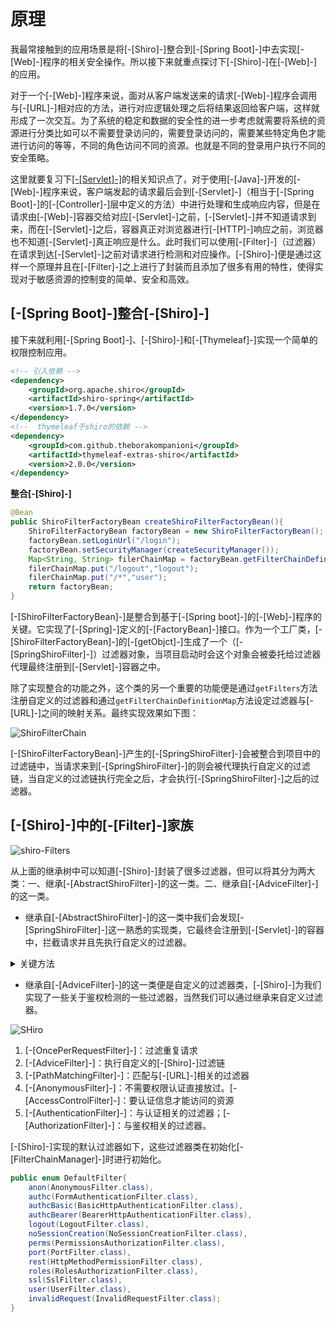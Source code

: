 # 原理

我最常接触到的应用场景是将[-[Shiro]-]整合到[-[Spring Boot]-]中去实现[-[Web]-]程序的相关安全操作。所以接下来就重点探讨下[-[Shiro]-]在[-[Web]-]的应用。

对于一个[-[Web]-]程序来说，面对从客户端发送来的请求[-[Web]-]程序会调用与[-[URL]-]相对应的方法，进行对应逻辑处理之后将结果返回给客户端，这样就形成了一次交互。为了系统的稳定和数据的安全性的进一步考虑就需要将系统的资源进行分类比如可以不需要登录访问的，需要登录访问的，需要某些特定角色才能进行访问的等等，不同的角色访问不同的资源。也就是不同的登录用户执行不同的安全策略。

这里就要复习下[[-[Servlet]-]](/javaee/servlet/index)的相关知识点了，对于使用[-[Java]-]开发的[-[Web]-]程序来说，客户端发起的请求最后会到[-[Servlet]-]（相当于[-[Spring Boot]-]的[-[Controller]-]层中定义的方法）中进行处理和生成响应内容，但是在请求由[-[Web]-]容器交给对应[-[Servlet]-]之前，[-[Servlet]-]并不知道请求到来，而在[-[Servlet]-]之后，容器真正对浏览器进行[-[HTTP]-]响应之前，浏览器也不知道[-[Servlet]-]真正响应是什么。此时我们可以使用[-[Filter]-]（过滤器）在请求到达[-[Servlet]-]之前对请求进行检测和对应操作。[-[Shiro]-]便是通过这样一个原理并且在[-[Filter]-]之上进行了封装而且添加了很多有用的特性，使得实现对于敏感资源的控制变的简单、安全和高效。

## [-[Spring Boot]-]整合[-[Shiro]-]

接下来就利用[-[Spring Boot]-]、[-[Shiro]-]和[-[Thymeleaf]-]实现一个简单的权限控制应用。

```xml
<!-- 引入依赖 -->
<dependency>
    <groupId>org.apache.shiro</groupId>
    <artifactId>shiro-spring</artifactId>
    <version>1.7.0</version>
</dependency>
<!--  thymeleaf于shiro的依赖 -->
<dependency>
    <groupId>com.github.theborakompanioni</groupId>
    <artifactId>thymeleaf-extras-shiro</artifactId>
    <version>2.0.0</version>
</dependency>
```
<!-- panels:start -->
<!-- div:title-panel -->
**整合[-[Shiro]-]**
<!-- div:left-panel -->
```java
@Bean
public ShiroFilterFactoryBean createShiroFilterFactoryBean(){
    ShiroFilterFactoryBean factoryBean = new ShiroFilterFactoryBean();
    factoryBean.setLoginUrl("/login");
    factoryBean.setSecurityManager(createSecurityManager());
    Map<String, String> filerChainMap = factoryBean.getFilterChainDefinitionMap();
    filerChainMap.put("/logout","logout");
    filerChainMap.put("/*","user");
    return factoryBean;
}
```
<!-- div:right-panel -->
[-[ShiroFilterFactoryBean]-]是整合到基于[-[Spring boot]-]的[-[Web]-]程序的关键。它实现了[-[Spring]-]定义的[-[FactoryBean]-]接口。作为一个工厂类，[-[ShiroFilterFactoryBean]-]的[-[getObjct]-]生成了一个（[-[SpringShiroFilter]-]）过滤器对象，当项目启动时会这个对象会被委托给过滤器代理最终注册到[-[Servlet]-]容器之中。

除了实现整合的功能之外，这个类的另一个重要的功能便是通过`getFilters`方法注册自定义的过滤器和通过`getFilterChainDefinitionMap`方法设定过滤器与[-[URL]-]之间的映射关系。最终实现效果如下图：
<!-- panels:end -->

![ShiroFilterChain](/img/Shiro-FilterChain.png)

[-[ShiroFilterFactoryBean]-]产生的[-[SpringShiroFilter]-]会被整合到项目中的过滤链中，当请求来到[-[SpringShiroFilter]-]的则会被代理执行自定义的过滤链，当自定义的过滤链执行完全之后，才会执行[-[SpringShiroFilter]-]之后的过滤器。


## [-[Shiro]-]中的[-[Filter]-]家族

![shiro-Filters](/img/shiro-filter-family.png)

从上面的继承树中可以知道[-[Shiro]-]封装了很多过滤器，但可以将其分为两大类：一、继承[-[AbstractShiroFilter]-]的这一类。二、继承自[-[AdviceFilter]-]的这一类。

* 继承自[-[AbstractShiroFilter]-]的这一类中我们会发现[-[SpringShiroFilter]-]这一熟悉的实现类，它最终会注册到[-[Servlet]-]的容器中，拦截请求并且先执行自定义的过滤器。

<details>
<summary>关键方法</summary>

````java

protected void doFilterInternal(ServletRequest servletRequest, ServletResponse servletResponse, final FilterChain chain)
        throws ServletException, IOException {

    //包装requset和response
    final ServletRequest request = prepareServletRequest(servletRequest, servletResponse, chain);
    final ServletResponse response = prepareServletResponse(request, servletResponse, chain);
    //创建 subject
    final Subject subject = createSubject(request, response);
    //noinspection unchecked
    subject.execute(new Callable() {
        public Object call() throws Exception {
            //更新Session访问时间
            updateSessionLastAccessTime(request, response);
            // 执行自定的过滤链
            executeChain(request, response, chain);
            return null;
        }
    });
}

protected void executeChain(ServletRequest request, ServletResponse response, FilterChain origChain)
        throws IOException, ServletException {
    FilterChain chain = getExecutionChain(request, response, origChain);
    chain.doFilter(request, response);
}

````

</details>

* 继承自[-[AdviceFilter]-]的这一类便是自定义的过滤器类，[-[Shiro]-]为我们实现了一些关于鉴权检测的一些过滤器，当然我们可以通过继承来自定义过滤器。

![SHiro](/img/ShiroFilterHierarchy.png)

1. [-[OncePerRequestFilter]-]：过滤重复请求
2. [-[AdviceFilter]-]：执行自定义的[-[Shiro]-]过滤链
3. [-[PathMatchingFilter]-]：匹配与[-[URL]-]相关的过滤器
4. [-[AnonymousFilter]-]：不需要权限认证直接放过。[-[AccessControlFilter]-]：要认证信息才能访问的资源
5. [-[AuthenticationFilter]-]：与认证相关的过滤器；[-[AuthorizationFilter]-]：与鉴权相关的过滤器。

[-[Shiro]-]实现的默认过滤器如下，这些过滤器类在初始化[-[FilterChainManager]-]时进行初始化。

````java
public enum DefaultFilter{
    anon(AnonymousFilter.class),
    authc(FormAuthenticationFilter.class),
    authcBasic(BasicHttpAuthenticationFilter.class),
    authcBearer(BearerHttpAuthenticationFilter.class),
    logout(LogoutFilter.class),
    noSessionCreation(NoSessionCreationFilter.class),
    perms(PermissionsAuthorizationFilter.class),
    port(PortFilter.class),
    rest(HttpMethodPermissionFilter.class),
    roles(RolesAuthorizationFilter.class),
    ssl(SslFilter.class),
    user(UserFilter.class),
    invalidRequest(InvalidRequestFilter.class);
}

````
